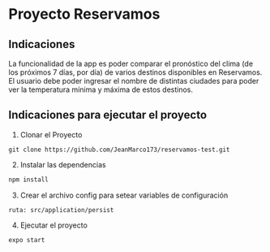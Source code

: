 # Proyecto Reservamos

## Indicaciones

La funcionalidad de la app es poder comparar el pronóstico del
clima (de los próximos 7 días, por día) de varios destinos
disponibles en Reservamos. El usuario debe poder ingresar el
nombre de distintas ciudades para poder ver la temperatura mínima
y máxima de estos destinos.

## Indicaciones para ejecutar el proyecto

1. Clonar el Proyecto
  ```git
  git clone https://github.com/JeanMarco173/reservamos-test.git
  ```
2. Instalar las dependencias
  ```js
  npm install
  ```
3. Crear el archivo config para setear variables de configuración
  ```
  ruta: src/application/persist
  ```
4. Ejecutar el proyecto
  ```js
  expo start
  ```
